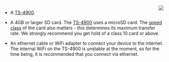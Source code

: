 <img style="float: right;padding-left: 10px;" src="/img/ts4900/ts4900.jpg">

* A [TS-4900][TS-link].

* A 4GB or larger SD card. The [TS-4900][TS-link] uses a microSD card. The [speed class][speed_class] of the card also matters - this determines its maximum transfer rate. We strongly recommend you get hold of a class 10 card or above.

* An ethernet cable or WiFi adapter to connect your device to the internet. The internal WiFi on the TS-4900 is unstable at the moment, so for the time being, it is recommended that you connect via ethernet.

[speed_class]:http://en.wikipedia.org/wiki/Sd_card#Speed_class_rating
[TS-link]:https://www.embeddedarm.com/products/board-detail.php?product=TS-4900